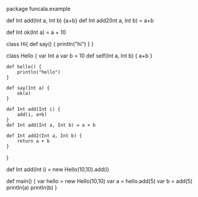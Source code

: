 package funcala.example


def Int add(Int a, Int b) {a+b}
def Int add2(Int a, Int b) = a+b

def Int ok(Int a) = a + 10

class Hi{
    def say() {
        println("hi")
    }
}

class Hello {
    var Int a
    var b = 10
    def self(Int a, Int b) {
        a+b
    }

    def hello() {
        println("hello")
    }

    def say(Int a) {
        ok(a)
    }

    def Int add(Int i) {
        add(i, a+b)
    }
    def Int add(Int a, Int b) = a + b

    def Int add2(Int a, Int b) {
        return a + b
    }
}

def Int add(Int i) = new Hello(10,10).add(i)

def main() {
    var hello = new Hello(10,10)
    var a = hello.add(5)
    var b = add(5)
    println(a)
    println(b)
}

